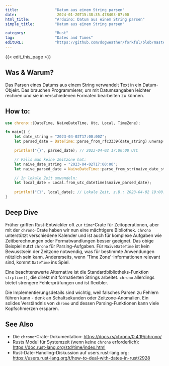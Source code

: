 ```yaml
---
title:                "Datum aus einem String parsen"
date:                  2024-01-20T15:38:35.478403-07:00
html_title:           "Arduino: Datum aus einem String parsen"
simple_title:         "Datum aus einem String parsen"

category:             "Rust"
tag:                  "Dates and Times"
editURL:              "https://github.com/dogweather/forkful/blob/master/content/de/rust/parsing-a-date-from-a-string.md"
---
```


{{< edit_this_page >}}

## Was & Warum?
Das Parsen eines Datums aus einem String verwandelt Text in ein Datum-Objekt. Das brauchen Programmierer, um mit Datumsangaben leichter rechnen und sie in verschiedenen Formaten bearbeiten zu können.

## How to:
```Rust
use chrono::{DateTime, NaiveDateTime, Utc, Local, TimeZone};

fn main() {
    let date_string = "2023-04-02T17:00:00Z";
    let parsed_date = DateTime::parse_from_rfc3339(date_string).unwrap();

    println!("{}", parsed_date); // 2023-04-02 17:00:00 UTC

    // Falls man keine Zeitzone hat:
    let naive_date_string = "2023-04-02T17:00:00";
    let naive_parsed_date = NaiveDateTime::parse_from_str(naive_date_string, "%Y-%m-%dT%H:%M:%S").unwrap();

    // In lokale Zeit umwandeln:
    let local_date = Local.from_utc_datetime(&naive_parsed_date);
    
    println!("{}", local_date); // Lokale Zeit, z.B.: 2023-04-02 19:00:00 +02:00
}
```
## Deep Dive
Früher griffen Rust-Entwickler oft zur `time`-Crate für Zeitoperationen, aber mit der `chrono`-Crate haben wir nun eine mächtigere Bibliothek. `chrono` unterstützt verschiedene Kalender und ist auch für komplexe Aufgaben wie Zeitberechnungen oder Formatwandlungen besser geeignet. Das obige Beispiel nutzt `chrono` für Parsing-Aufgaben. Für `NaiveDateTime` ist kein Bewusstsein der Zeitzone notwendig, was für bestimmte Anwendungen nützlich sein kann. Andererseits, wenn 'Time Zone'-Informationen relevant sind, kommt `DateTime` ins Spiel.

Eine beachtenswerte Alternative ist die Standardbibliotheks-Funktion `strptime()`, die direkt mit formatierten Strings arbeitet. `chrono` allerdings bietet strengere Fehlerprüfungen und ist flexibler.

Die Implementierungsdetails sind wichtig, weil falsches Parsen zu Fehlern führen kann - denk an Schaltsekunden oder Zeitzone-Anomalien. Ein solides Verständnis von `chrono` und dessen Parsing-Funktionen kann viele Kopfschmerzen ersparen.

## See Also
- Die `chrono`-Crate-Dokumentation: https://docs.rs/chrono/0.4.19/chrono/
- Rusts Modul für Systemzeit (wenn keine `chrono` erforderlich): https://doc.rust-lang.org/std/time/index.html
- Rust-Date-Handling-Diskussion auf users.rust-lang.org: https://users.rust-lang.org/t/how-to-deal-with-dates-in-rust/2928
